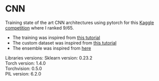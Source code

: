 # CNN
Training state of the art CNN architectures using pytorch for this [Kaggle competition](https://www.kaggle.com/c/ift3395-6390-quickdraw/overview) where I ranked 9/65. <br/>
- The training was inspired from [this tutorial](https://pytorch.org/tutorials/beginner/transfer_learning_tutorial.html) <br/>
- The custom dataset was inspired from [this tutorial](https://pytorch.org/tutorials/beginner/data_loading_tutorial.html) <br/>
- The ensemble was inspired from [here](https://discuss.pytorch.org/t/custom-ensemble-approach/52024) <br/>

Libraries versions:
Sklearn version: 0.23.2 <br/>
Torch version: 1.4.0 <br/>
Torchvision: 0.5.0 <br/>
PIL version: 6.2.0

